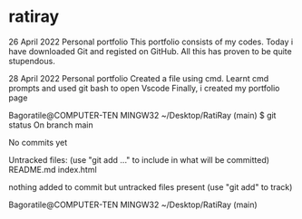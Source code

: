 # ratiray
26 April 2022 
Personal portfolio
This portfolio consists of my codes. Today i have downloaded Git and registed on GitHub. All this has proven to be quite stupendous. 

28 April 2022
Personal portfolio
Created a file using cmd. 
Learnt cmd prompts and used git bash to open Vscode 
Finally, i created my portfolio page

Bagoratile@COMPUTER-TEN MINGW32 ~/Desktop/RatiRay (main)
$ git status
On branch main

No commits yet

Untracked files:
  (use "git add <file>..." to include in what will be committed)
        README.md
        index.html

nothing added to commit but untracked files present (use "git add" to track)

Bagoratile@COMPUTER-TEN MINGW32 ~/Desktop/RatiRay (main)